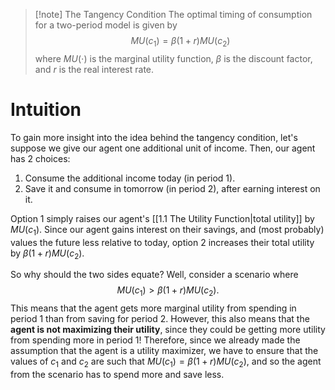 >[!note] The Tangency Condition
>The optimal timing of consumption for a two-period model is given by
>$$MU(c_1) = \beta(1+r)MU(c_2)$$
>where $MU(\cdot)$ is the marginal utility function, $\beta$ is the discount factor, and $r$ is the real interest rate.
# Intuition
To gain more insight into the idea behind the tangency condition, let's suppose we give our agent one additional unit of income. Then, our agent has 2 choices:

1. Consume the additional income today (in period 1).
2. Save it and consume in tomorrow (in period 2), after earning interest on it.

Option 1 simply raises our agent's [[1.1 The Utility Function|total utility]] by $MU(c_1)$. Since our agent gains interest on their savings, and (most probably) values the future less relative to today, option 2 increases their total utility by $\beta (1+r)MU(c_2)$.

So why should the two sides equate? Well, consider a scenario where $$MU(c_1) > \beta(1+r)MU(c_2).$$This means that the agent gets more marginal utility from spending in period 1 than from saving for period 2. However, this also means that the **agent is not maximizing their utility**, since they could be getting more utility from spending more in period 1! Therefore, since we already made the assumption that the agent is a utility maximizer, we have to ensure that the values of $c_1$ and $c_2$ are such that $MU(c_1) = \beta(1+r)MU(c_2)$, and so the agent from the scenario has to spend more and save less.